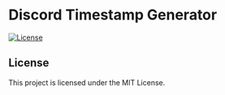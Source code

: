 # Discord Timestamp Generator

[![License](https://img.shields.io/badge/license-MIT-blue.svg)](https://github.com/ProximoBinks/Discord-Timestamp-Generator/blob/main/LICENSE)

## License

This project is licensed under the MIT License.
